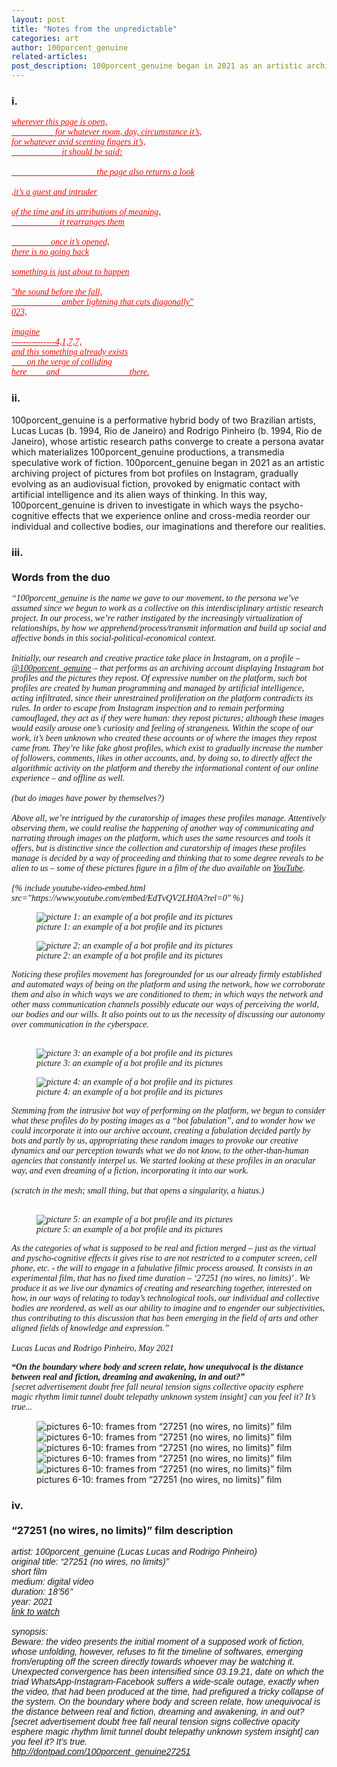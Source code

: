 ```yaml
---
layout: post
title: "Notes from the unpredictable"
categories: art
author: 100porcent_genuine
related-articles:
post_description: 100porcent_genuine began in 2021 as an artistic archiving project of pictures from bot profiles on Instagram, gradually evolving as an audiovisual fiction, provoked by enigmatic contact with artificial intelligence and its alien ways of thinking.
---
```

<style>
#partone{
	background-color:  inherit!important;
	color: red!important;
	padding: 0px!important;
	text-decoration: underline;
	font-family: "Spectral"!important;
	font-style: italic!important;
}

#partthree{
	font-family: "Times New Roman"!important;
	font-style:  italic!important;
}

#partthreelead{
	font-family: "EB Garamond"!important;
	font-style:  italic!important;
}

#partthreelead .lead{
	font-weight: bold;
}

#partfour {
	font-family: "Helvetica"!important;
	font-style:  italic!important;
}

</style>

<h3 id="i">i.</h3>

<pre id="partone">
wherever this page is open,
                    for whatever room, day, circumstance it’s,
for whatever avid scenting fingers it’s,
                       it should be said:

                                       the page also returns a look

,it’s a guest and intruder

of the time and its attributions of meaning,
                      it rearranges them

                  once it’s opened,
there is no going back

something is just about to happen

"the sound before the fall,
                       amber lightning that cuts diagonally"
023,

imagine
---------------4,1,7,7,
and this something already exists
       on the verge of colliding
here         and                                there.
</pre>

<h3 id="ii">ii.</h3>
100porcent_genuine is a performative hybrid body of two Brazilian artists, Lucas Lucas (b. 1994, Rio de Janeiro) and Rodrigo Pinheiro (b. 1994, Rio de Janeiro), whose artistic research paths converge to create a persona avatar which materializes 100porcent_genuine productions, a transmedia speculative work of fiction. 100porcent_genuine began in 2021 as an artistic archiving project of pictures from bot profiles on Instagram, gradually evolving as an audiovisual fiction, provoked by enigmatic contact with artificial intelligence and its alien ways of thinking. In this way, 100porcent_genuine is driven to investigate in which ways the psycho-cognitive effects that we experience online and cross-media reorder our individual and collective bodies, our imaginations and therefore our realities.

<h3 id="iii">iii.<br />
<br />
Words from the duo</h3>

<div id="partthree">
“100porcent_genuine is the name we gave to our movement, to the persona we’ve assumed since we begun to work as a collective on this interdisciplinary artistic research project. In our process, we’re rather instigated by the increasingly virtualization of relationships, by how we apprehend/process/transmit information and build up social and affective bonds in this social-political-economical context.<br />
<br />
Initially, our research and creative practice take place in Instagram, on a profile – <a href="https://www.instagram.com/100porcent_genuine/" target="_blank">@100porcent_genuine</a> – that performs as an archiving account displaying Instagram bot profiles and the pictures they repost. Of expressive number on the platform, such bot profiles are created by human programming and managed by artificial intelligence, acting infiltrated, since their unrestrained proliferation on the platform contradicts its rules. In order to escape from Instagram inspection and to remain performing camouflaged, they act as if they were human: they repost pictures; although these images would easily arouse one’s curiosity and feeling of strangeness. Within the scope of our work, it’s been unknown who created these accounts or of where the images they repost came from. They’re like fake ghost profiles, which exist to gradually increase the number of followers, comments, likes in other accounts, and, by doing so, to directly affect the algorithmic activity on the platform and thereby the informational content of our online experience – and offline as well.<br />
<br />
(but do images have power by themselves?)<br />
<br />
Above all, we’re intrigued by the curatorship of images these profiles manage. Attentively observing them, we could realise the happening of another way of communicating and narrating through images on the platform, which uses the same resources and tools it offers, but is distinctive since the collection and curatorship of images these profiles manage is decided by a way of proceeding and thinking that to some degree reveals to be alien to us – some of these pictures figure in a film of the duo available on <a href="https://www.youtube.com/watch?v=EdTvQV2LH0A&ab_channel=100porcent_genuine" target="_blank">YouTube</a>.<br />
<br />
{% include youtube-video-embed.html src="https://www.youtube.com/embed/EdTvQV2LH0A?rel=0" %}

<figure class="figure">
	<img src="/assets/post_media/2021-11-1-notes-from-the-unpredictable/picture_01.jpg" class="figure-img img-fluid rounded" alt="picture 1: an example of a bot profile and its pictures">
	<figcaption class="figure-caption">
		picture 1: an example of a bot profile and its pictures
	</figcaption>
</figure>

<figure class="figure">
	<img src="/assets/post_media/2021-11-1-notes-from-the-unpredictable/picture_02.jpg" class="figure-img img-fluid rounded" alt="picture 2: an example of a bot profile and its pictures">
	<figcaption class="figure-caption">
		picture 2: an example of a bot profile and its pictures
	</figcaption>
</figure>

Noticing these profiles movement has foregrounded for us our already firmly established and automated ways of being on the platform and using the network, how we corroborate them and also in which ways we are conditioned to them; in which ways the network and other mass communication channels possibly educate our ways of perceiving the world, our bodies and our wills. It also points out to us the necessity of discussing our autonomy over communication in the cyberspace.<br />
<br />
<figure class="figure">
	<img src="/assets/post_media/2021-11-1-notes-from-the-unpredictable/picture_03.jpg" class="figure-img img-fluid rounded" alt="picture 3: an example of a bot profile and its pictures">
	<figcaption class="figure-caption">
		picture 3: an example of a bot profile and its pictures
	</figcaption>
</figure>

<figure class="figure">
	<img src="/assets/post_media/2021-11-1-notes-from-the-unpredictable/picture_04.jpg" class="figure-img img-fluid rounded" alt="picture 4: an example of a bot profile and its pictures">
	<figcaption class="figure-caption">
		picture 4: an example of a bot profile and its pictures
	</figcaption>
</figure>

Stemming from the intrusive bot way of performing on the platform, we begun to consider what these profiles do by posting images as a “bot fabulation”, and to wonder how we could incorporate it into our archive account, creating a fabulation decided partly by bots and partly by us, appropriating these random images to provoke our creative dynamics and our perception towards what we do not know, to the other-than-human agencies that constantly interpel us. We started looking at these profiles in an oracular way, and even dreaming of a fiction, incorporating it into our work.<br />
<br />
(scratch in the mesh; small thing, but that opens a singularity, a hiatus.)<br />
<br />
<figure class="figure">
	<img src="/assets/post_media/2021-11-1-notes-from-the-unpredictable/picture_05.jpg" class="figure-img img-fluid rounded" alt="picture 5: an example of a bot profile and its pictures">
	<figcaption class="figure-caption">
		picture 5: an example of a bot profile and its pictures
	</figcaption>
</figure>

As the categories of what is supposed to be real and fiction merged – just as the virtual and pyscho-cognitive effects it gives rise to are not restricted to a computer screen, cell phone, etc. - the will to engage in a fabulative filmic process aroused. It consists in an experimental film, that has no fixed time duration – ‘27251 (no wires, no limits)’ . We produce it as we live our dynamics of creating and researching together, interested on how, in our ways of relating to today’s technological tools, our individual and collective bodies are reordered, as well as our ability to imagine and to engender our subjectivities, thus contributing to this discussion that has been emerging in the field of arts and other aligned fields of knowledge and expression.”<br />
<br />
Lucas Lucas and Rodrigo Pinheiro, May 2021
</div>
<div id="partthreelead" class="mt-5">
<span class="lead">“On the boundary where body and screen relate, how unequivocal is the distance between real and fiction, dreaming and awakening, in and out?”</span>
<br />
[secret advertisement doubt free fall neural tension signs collective opacity esphere magic rhythm limit tunnel doubt telepathy unknown system insight] can you feel it? It’s true...
</div>

<figure class="figure mt-5">
	<img src="/assets/post_media/2021-11-1-notes-from-the-unpredictable/picture_06.jpg" class="figure-img img-fluid rounded" alt="pictures 6-10: frames from “27251 (no wires, no limits)” film">
	<img src="/assets/post_media/2021-11-1-notes-from-the-unpredictable/picture_07.jpg" class="figure-img img-fluid rounded" alt="pictures 6-10: frames from “27251 (no wires, no limits)” film">
	<img src="/assets/post_media/2021-11-1-notes-from-the-unpredictable/picture_08.jpg" class="figure-img img-fluid rounded" alt="pictures 6-10: frames from “27251 (no wires, no limits)” film">
	<img src="/assets/post_media/2021-11-1-notes-from-the-unpredictable/picture_09.jpg" class="figure-img img-fluid rounded" alt="pictures 6-10: frames from “27251 (no wires, no limits)” film">
	<img src="/assets/post_media/2021-11-1-notes-from-the-unpredictable/picture_10.jpg" class="figure-img img-fluid rounded" alt="pictures 6-10: frames from “27251 (no wires, no limits)” film">
	<figcaption class="figure-caption">
		pictures 6-10: frames from “27251 (no wires, no limits)” film
	</figcaption>
</figure>

<h3 id="iv">iv.<br />
<br />
“27251 (no wires, no limits)” film description
</h3>
<div id="partfour">
artist: 100porcent_genuine (Lucas Lucas and Rodrigo Pinheiro)<br />
original title: “27251 (no wires, no limits)”<br />
short film<br />
medium: digital video<br />
duration: 18’56’’<br />
year: 2021<br />
<a href="https://www.youtube.com/watch?v=lSWIooRSAMc" target="_blank">link to watch</a><br />
<br />
synopsis:<br />
Beware: the video presents the initial moment of a supposed work of fiction, whose unfolding, however, refuses to fit the timeline of softwares, emerging from/erupting off the screen directly towards whoever may be watching it. Unexpected convergence has been intensified since 03.19.21, date on which the triad WhatsApp-Instagram-Facebook suffers a wide-scale outage, exactly when the video, that had been produced at the time, had prefigured a tricky collapse of the system. On the boundary where body and screen relate, how unequivocal is the distance between real and fiction, dreaming and awakening, in and out?<br />
[secret advertisement doubt free fall neural tension signs collective opacity esphere magic rhythm limit tunnel doubt telepathy unknown system insight] can you feel it? It’s true.<br />
<a href="http://dontpad.com/100porcent_genuine27251" target="_blank">http://dontpad.com/100porcent_genuine27251</a>
</div>